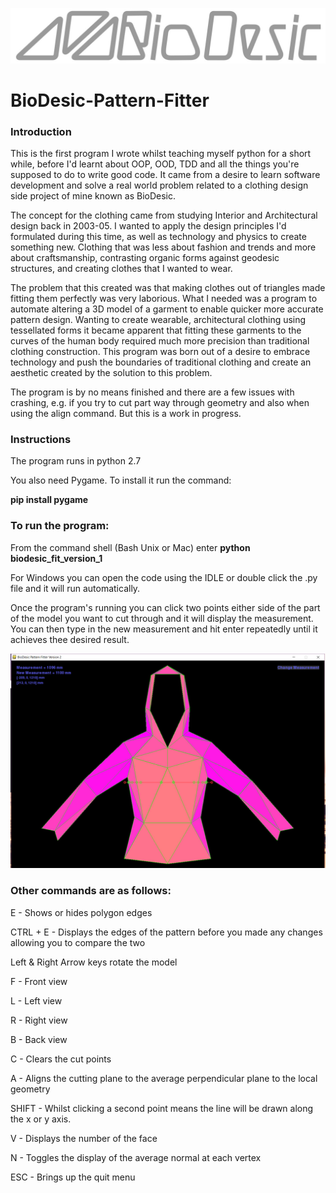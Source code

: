 ![Image of logo](https://github.com/SimonTanner/BioDesic-Pattern-Fitter/blob/Refactor_19_04/logo/Bio-Logo-v1.jpg)

# BioDesic-Pattern-Fitter

### Introduction

This is the first program I wrote whilst teaching myself python for a short while, before I'd learnt about OOP, OOD, TDD and all the things you're supposed to do to write good code. It came from a desire to learn software development and solve a real world problem related to a clothing design side project of mine known as BioDesic.

The concept for the clothing came from studying Interior and Architectural design back in 2003-05. I wanted to apply the design principles I'd formulated during this time, as well as technology and physics to create something new. Clothing that was less about fashion and trends and more about craftsmanship, contrasting organic forms against geodesic structures, and creating clothes that I wanted to wear.

The problem that this created was that making clothes out of triangles made fitting them perfectly was very laborious. What I needed was a program to automate altering a 3D model of a garment to enable quicker more accurate pattern design.
Wanting to create wearable, architectural clothing using tessellated forms it became apparent that fitting these garments to the curves of the human body required much more precision than traditional clothing construction. This program was born out of a desire to embrace technology and push the boundaries of traditional clothing and create an aesthetic created by the solution to this problem.

The program is by no means finished and there are a few issues with crashing, e.g. if you try to cut part way through geometry and also when using the align command. But this is a work in progress.

### Instructions

The program runs in python 2.7

You also need Pygame. To install it run the command:

**pip install pygame**

### To run the program:

From the command shell (Bash Unix or Mac) enter **python biodesic_fit_version_1**

For Windows you can open the code using the IDLE or double click the .py file and it will run automatically.

Once the program's running you can click two points either side of the part of the model you want to cut through and it will display the measurement. You can then type in the new measurement and hit enter repeatedly until it achieves thee desired result.

![Image of GUI](https://github.com/SimonTanner/BioDesic-Pattern-Fitter/blob/master/images/BioDesic-Pattern-Fitter.jpg)

### Other commands are as follows:

E - Shows or hides polygon edges

CTRL + E - Displays the edges of the pattern before you made any changes allowing you to compare the two

Left & Right Arrow keys rotate the model

F - Front view

L - Left view

R - Right view

B - Back view

C - Clears the cut points

A - Aligns the cutting plane to the average perpendicular plane to the local geometry

SHIFT - Whilst clicking a second point means the line will be drawn along the x or y axis.

V - Displays the number of the face

N - Toggles the display of the average normal at each vertex

ESC - Brings up the quit menu
